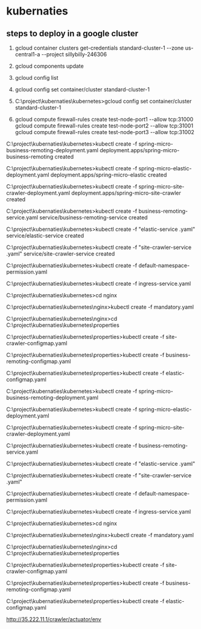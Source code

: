 # kubernaties

steps to deploy in a google cluster
-----------------------------------
1) gcloud container clusters get-credentials standard-cluster-1 --zone us-central1-a --project sillybilly-246306

2) gcloud components update

3) gcloud config list

4) gcloud config set container/cluster standard-cluster-1

5) C:\project\kubernaties\kubernetes>gcloud config set container/cluster standard-cluster-1

6) gcloud compute firewall-rules create test-node-port1 --allow tcp:31000
   gcloud compute firewall-rules create test-node-port2 --allow tcp:31001
   gcloud compute firewall-rules create test-node-port3 --allow tcp:31002

C:\project\kubernaties\kubernetes>kubectl create -f spring-micro-business-remoting-deployment.yaml
deployment.apps/spring-micro-business-remoting created

C:\project\kubernaties\kubernetes>kubectl create -f spring-micro-elastic-deployment.yaml
deployment.apps/spring-micro-elastic created

C:\project\kubernaties\kubernetes>kubectl create -f spring-micro-site-crawler-deployment.yaml
deployment.apps/spring-micro-site-crawler created

C:\project\kubernaties\kubernetes>kubectl create -f business-remoting-service.yaml
service/business-remoting-service created

C:\project\kubernaties\kubernetes>kubectl create -f "elastic-service .yaml"
service/elastic-service created

C:\project\kubernaties\kubernetes>kubectl create -f "site-crawler-service .yaml"
service/site-crawler-service created

C:\project\kubernaties\kubernetes>kubectl create -f default-namespace-permission.yaml

C:\project\kubernaties\kubernetes>kubectl create -f ingress-service.yaml

C:\project\kubernaties\kubernetes>cd nginx

C:\project\kubernaties\kubernetes\nginx>kubectl create -f mandatory.yaml

C:\project\kubernaties\kubernetes\nginx>cd C:\project\kubernaties\kubernetes\properties

C:\project\kubernaties\kubernetes\properties>kubectl create -f site-crawler-configmap.yaml


C:\project\kubernaties\kubernetes\properties>kubectl create -f business-remoting-configmap.yaml

C:\project\kubernaties\kubernetes\properties>kubectl create -f elastic-configmap.yaml


C:\project\kubernaties\kubernetes>kubectl create -f spring-micro-business-remoting-deployment.yaml


C:\project\kubernaties\kubernetes>kubectl create -f spring-micro-elastic-deployment.yaml


C:\project\kubernaties\kubernetes>kubectl create -f spring-micro-site-crawler-deployment.yaml


C:\project\kubernaties\kubernetes>kubectl create -f business-remoting-service.yaml

C:\project\kubernaties\kubernetes>kubectl create -f "elastic-service .yaml"

C:\project\kubernaties\kubernetes>kubectl create -f "site-crawler-service .yaml"

C:\project\kubernaties\kubernetes>kubectl create -f default-namespace-permission.yaml

C:\project\kubernaties\kubernetes>kubectl create -f ingress-service.yaml

C:\project\kubernaties\kubernetes>cd nginx

C:\project\kubernaties\kubernetes\nginx>kubectl create -f mandatory.yaml

C:\project\kubernaties\kubernetes\nginx>cd C:\project\kubernaties\kubernetes\properties

C:\project\kubernaties\kubernetes\properties>kubectl create -f site-crawler-configmap.yaml

C:\project\kubernaties\kubernetes\properties>kubectl create -f business-remoting-configmap.yaml

C:\project\kubernaties\kubernetes\properties>kubectl create -f elastic-configmap.yaml




http://35.222.11.1/crawler/actuator/env




